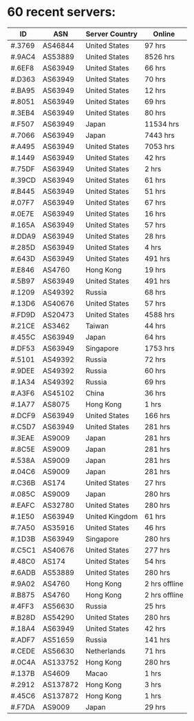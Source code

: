 # 60 recent servers:

| ID | ASN | Server Country | Online |
| ------ | ------ | ------ | ------ |
| #.3769 | AS46844 | United States | 97 hrs |
| #.9AC4 | AS53889 | United States | 8526 hrs |
| #.6EF8 | AS63949 | United States | 66 hrs |
| #.D363 | AS63949 | United States | 70 hrs |
| #.BA95 | AS63949 | United States | 12 hrs |
| #.8051 | AS63949 | United States | 69 hrs |
| #.3EB4 | AS63949 | United States | 80 hrs |
| #.F507 | AS63949 | Japan | 11534 hrs |
| #.7066 | AS63949 | Japan | 7443 hrs |
| #.A495 | AS63949 | United States | 7053 hrs |
| #.1449 | AS63949 | United States | 42 hrs |
| #.75DF | AS63949 | United States | 2 hrs |
| #.39CD | AS63949 | United States | 61 hrs |
| #.B445 | AS63949 | United States | 51 hrs |
| #.07F7 | AS63949 | United States | 67 hrs |
| #.0E7E | AS63949 | United States | 16 hrs |
| #.165A | AS63949 | United States | 57 hrs |
| #.DDA9 | AS63949 | United States | 28 hrs |
| #.285D | AS63949 | United States | 4 hrs |
| #.643D | AS63949 | United States | 491 hrs |
| #.E846 | AS4760 | Hong Kong | 19 hrs |
| #.5B97 | AS63949 | United States | 491 hrs |
| #.1209 | AS49392 | Russia | 68 hrs |
| #.13D6 | AS40676 | United States | 57 hrs |
| #.FD9D | AS20473 | United States | 4588 hrs |
| #.21CE | AS3462 | Taiwan | 44 hrs |
| #.455C | AS63949 | Japan | 64 hrs |
| #.DF53 | AS63949 | Singapore | 1753 hrs |
| #.5101 | AS49392 | Russia | 72 hrs |
| #.9DEE | AS49392 | Russia | 60 hrs |
| #.1A34 | AS49392 | Russia | 69 hrs |
| #.A3F6 | AS45102 | China | 36 hrs |
| #.1A77 | AS8075 | Hong Kong | 1 hrs |
| #.DCF9 | AS63949 | United States | 166 hrs |
| #.C5D7 | AS63949 | United States | 281 hrs |
| #.3EAE | AS9009 | Japan | 281 hrs |
| #.8C5E | AS9009 | Japan | 281 hrs |
| #.538A | AS9009 | Japan | 281 hrs |
| #.04C6 | AS9009 | Japan | 281 hrs |
| #.C36B | AS174 | United States | 27 hrs |
| #.085C | AS9009 | Japan | 280 hrs |
| #.EAFC | AS32780 | United States | 280 hrs |
| #.1E50 | AS63949 | United Kingdom | 61 hrs |
| #.7A50 | AS35916 | United States | 46 hrs |
| #.1D3B | AS63949 | Singapore | 280 hrs |
| #.C5C1 | AS40676 | United States | 277 hrs |
| #.48C0 | AS174 | United States | 54 hrs |
| #.6ADB | AS53889 | United States | 280 hrs |
| #.9A02 | AS4760 | Hong Kong | 2 hrs offline |
| #.B875 | AS4760 | Hong Kong | 2 hrs offline |
| #.4FF3 | AS56630 | Russia | 25 hrs |
| #.B28D | AS54290 | United States | 280 hrs |
| #.18A4 | AS63949 | United States | 42 hrs |
| #.ADF7 | AS51659 | Russia | 141 hrs |
| #.CEDE | AS56630 | Netherlands | 71 hrs |
| #.0C4A | AS133752 | Hong Kong | 280 hrs |
| #.137B | AS4609 | Macao | 1 hrs |
| #.2912 | AS137872 | Hong Kong | 3 hrs |
| #.45C6 | AS137872 | Hong Kong | 1 hrs |
| #.F7DA | AS9009 | Japan | 29 hrs |


